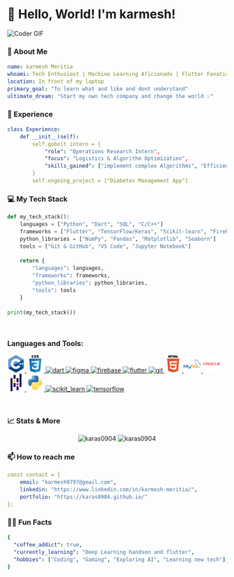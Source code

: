 # 👋 Hello, World! I'm karmesh!


![Coder GIF](https://user-images.githubusercontent.com/66934377/223913733-deb1d974-787d-43c4-b60d-eff538aa161e.gif)


### 🚀 About Me

```yaml
name: karmesh Meritia
whoami: Tech Enthusiast | Machine Learning Aficionado | Flutter Fanatic
location: In front of my laptop
primary_goal: "To learn what and like and dont understand"
ultimate_dream: "Start my own tech company and change the world 💡"
```

### **💼 Experience**
```yaml
class Experience:
    def __init__(self):
        self.gobolt_intern = {
            "role": "Operations Research Intern",
            "focus": "Logistics & Algorithm Optimization",
            "skills_gained": ["implement complex Algorithms", "Efficiency Improvements"]
        }
        self.ongoing_project = ["Diabetes Management App"]
```

### 💻 My Tech Stack
```python
def my_tech_stack():
    languages = ["Python", "Dart", "SQL", "C/C++"]
    frameworks = ["Flutter", "TensorFlow/Keras", "Scikit-learn", "Firebase"]
    python_libraries = ["NumPy", "Pandas", "Matplotlib", "Seaborn"]
    tools = ["Git & GitHub", "VS Code", "Jupyter Notebook"]

    return {
        "languages": languages,
        "frameworks": frameworks,
        "python_libraries": python_libraries,
        "tools": tools
    }

print(my_tech_stack())
```

<br>
<h3 align="left">Languages and Tools:</h3>
<p align="left"> <a href="https://www.w3schools.com/cpp/" target="_blank" rel="noreferrer"> <img src="https://raw.githubusercontent.com/devicons/devicon/master/icons/cplusplus/cplusplus-original.svg" alt="cplusplus" width="40" height="40"/> </a> <a href="https://www.w3schools.com/css/" target="_blank" rel="noreferrer"> <img src="https://raw.githubusercontent.com/devicons/devicon/master/icons/css3/css3-original-wordmark.svg" alt="css3" width="40" height="40"/> </a> <a href="https://dart.dev" target="_blank" rel="noreferrer"> <img src="https://www.vectorlogo.zone/logos/dartlang/dartlang-icon.svg" alt="dart" width="40" height="40"/> </a> <a href="https://www.figma.com/" target="_blank" rel="noreferrer"> <img src="https://www.vectorlogo.zone/logos/figma/figma-icon.svg" alt="figma" width="40" height="40"/> </a> <a href="https://firebase.google.com/" target="_blank" rel="noreferrer"> <img src="https://www.vectorlogo.zone/logos/firebase/firebase-icon.svg" alt="firebase" width="40" height="40"/> </a> <a href="https://flutter.dev" target="_blank" rel="noreferrer"> <img src="https://www.vectorlogo.zone/logos/flutterio/flutterio-icon.svg" alt="flutter" width="40" height="40"/> </a> <a href="https://git-scm.com/" target="_blank" rel="noreferrer"> <img src="https://www.vectorlogo.zone/logos/git-scm/git-scm-icon.svg" alt="git" width="40" height="40"/> </a> <a href="https://www.w3.org/html/" target="_blank" rel="noreferrer"> <img src="https://raw.githubusercontent.com/devicons/devicon/master/icons/html5/html5-original-wordmark.svg" alt="html5" width="40" height="40"/> </a> <a href="https://www.mysql.com/" target="_blank" rel="noreferrer"> <img src="https://raw.githubusercontent.com/devicons/devicon/master/icons/mysql/mysql-original-wordmark.svg" alt="mysql" width="40" height="40"/> </a> <a href="https://www.oracle.com/" target="_blank" rel="noreferrer"> <img src="https://raw.githubusercontent.com/devicons/devicon/master/icons/oracle/oracle-original.svg" alt="oracle" width="40" height="40"/> </a> <a href="https://pandas.pydata.org/" target="_blank" rel="noreferrer"> <img src="https://raw.githubusercontent.com/devicons/devicon/2ae2a900d2f041da66e950e4d48052658d850630/icons/pandas/pandas-original.svg" alt="pandas" width="40" height="40"/> </a> <a href="https://www.python.org" target="_blank" rel="noreferrer"> <img src="https://raw.githubusercontent.com/devicons/devicon/master/icons/python/python-original.svg" alt="python" width="40" height="40"/> </a> <a href="https://scikit-learn.org/" target="_blank" rel="noreferrer"> <img src="https://upload.wikimedia.org/wikipedia/commons/0/05/Scikit_learn_logo_small.svg" alt="scikit_learn" width="40" height="40"/> </a> <a href="https://www.tensorflow.org" target="_blank" rel="noreferrer"> <img src="https://www.vectorlogo.zone/logos/tensorflow/tensorflow-icon.svg" alt="tensorflow" width="40" height="40"/> </a> </p>
<br>

### 📈 Stats & More

<div align="center">
  <img src="https://github-readme-stats.vercel.app/api?username=karas0904&show_icons=true&locale=en" alt="karas0904" width="45%"/>
  <img src="https://github-readme-streak-stats.herokuapp.com/?user=karas0904&" alt="karas0904" width="45%"/>
</div>


### 📫 How to reach me
```yaml
const contact = {
    email: "karmesh9797@gmail.com",
    linkedin: "https://www.linkedin.com/in/karmesh-meritia/",
    portfolio: "https://karas0904.github.io/"
};
```

### 🧑‍💻 Fun Facts
```yaml
{
  "coffee_addict": true,
  "currently_learning": "Deep Learning handson and flutter",
  "hobbies": ["Coding", "Gaming", "Exploring AI", "Learning new tech"],
}
```
